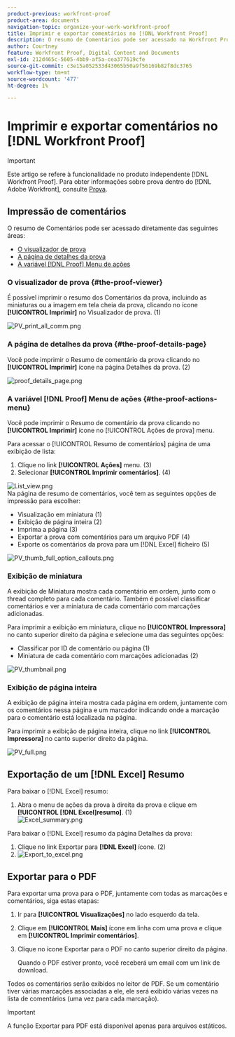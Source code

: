 ```yaml
---
product-previous: workfront-proof
product-area: documents
navigation-topic: organize-your-work-workfront-proof
title: Imprimir e exportar comentários no [!DNL Workfront Proof]
description: O resumo de Comentários pode ser acessado na Workfront Proof.
author: Courtney
feature: Workfront Proof, Digital Content and Documents
exl-id: 212d465c-5605-4bb9-af5a-cea377619cfe
source-git-commit: c3e15a052533d43065b50a9f56169b82f8dc3765
workflow-type: tm+mt
source-wordcount: '477'
ht-degree: 1%

---
```


# Imprimir e exportar comentários no [!DNL Workfront Proof]

>[!IMPORTANT]
>
>Este artigo se refere à funcionalidade no produto independente [!DNL Workfront Proof]. Para obter informações sobre prova dentro do [!DNL Adobe Workfront], consulte [Prova](../../../review-and-approve-work/proofing/proofing.md).

## Impressão de comentários

O resumo de Comentários pode ser acessado diretamente das seguintes áreas:

* [O visualizador de prova](#the-proof-viewer)
* [A página de detalhes da prova](#the-proof-details-page)
* [A variável [!DNL Proof] Menu de ações](#the-proof-actions-menu)

### O visualizador de prova {#the-proof-viewer}

É possível imprimir o resumo dos Comentários da prova, incluindo as miniaturas ou a imagem em tela cheia da prova, clicando no ícone **[!UICONTROL Imprimir]** no Visualizador de prova. (1)

![PV_print_all_comm.png](assets/pv-print-all-comm-350x158.png)

### A página de detalhes da prova {#the-proof-details-page}

Você pode imprimir o Resumo de comentário da prova clicando no **[!UICONTROL Imprimir]** ícone na página Detalhes da prova. (2)

![proof_details_page.png](assets/proof-details-page-350x231.png)

### A variável [!DNL Proof] Menu de ações {#the-proof-actions-menu}

Você pode imprimir o Resumo de comentário da prova clicando no **[!UICONTROL Imprimir]** ícone no [!UICONTROL Ações de prova] menu.

Para acessar o [!UICONTROL Resumo de comentários] página de uma exibição de lista:

1. Clique no link **[!UICONTROL Ações]** menu. (3)
1. Selecionar **[!UICONTROL Imprimir comentários]**. (4)

![List_view.png](assets/list-view-350x155.png)\
Na página de resumo de comentários, você tem as seguintes opções de impressão para escolher:

* Visualização em miniatura (1)
* Exibição de página inteira (2)
* Imprima a página (3)
* Exportar a prova com comentários para um arquivo PDF (4)
* Exporte os comentários da prova para um [!DNL Excel] ficheiro (5)

![PV_thumb_full_option_callouts.png](assets/pv-thumb-full-option-callouts-350x154.png)

### Exibição de miniatura

A exibição de Miniatura mostra cada comentário em ordem, junto com o thread completo para cada comentário. Também é possível classificar comentários e ver a miniatura de cada comentário com marcações adicionadas.

Para imprimir a exibição em miniatura, clique no **[!UICONTROL Impressora]** no canto superior direito da página e selecione uma das seguintes opções:

* Classificar por ID de comentário ou página (1)
* Miniatura de cada comentário com marcações adicionadas (2)

![PV_thumbnail.png](assets/pv-thumbnail-350x290.png)

### Exibição de página inteira

A exibição de página inteira mostra cada página em ordem, juntamente com os comentários nessa página e um marcador indicando onde a marcação para o comentário está localizada na página.

Para imprimir a exibição de página inteira, clique no link **[!UICONTROL Impressora]** no canto superior direito da página.

![PV_full.png](assets/pv-full-350x347.png)

## Exportação de um [!DNL Excel] Resumo

Para baixar o [!DNL Excel] resumo:

1. Abra o menu de ações da prova à direita da prova e clique em **[!UICONTROL [!DNL Excel]resumo]**. (1)\
   ![Excel_summary.png](assets/excel-summary-350x450.png)

Para baixar o [!DNL Excel] resumo da página Detalhes da prova:

1. Clique no link Exportar para **[!DNL Excel]** ícone. (2)
1. ![Export_to_excel.png](assets/export-to-excel-350x185.png)

## Exportar para o PDF

Para exportar uma prova para o PDF, juntamente com todas as marcações e comentários, siga estas etapas:

1. Ir para **[!UICONTROL Visualizações]** no lado esquerdo da tela.
1. Clique em **[!UICONTROL Mais]** ícone em linha com uma prova e clique em **[!UICONTROL Imprimir comentários]**.

1. Clique no ícone Exportar para o PDF no canto superior direito da página.

   Quando o PDF estiver pronto, você receberá um email com um link de download.

Todos os comentários serão exibidos no leitor de PDF. Se um comentário tiver várias marcações associadas a ele, ele será exibido várias vezes na lista de comentários (uma vez para cada marcação).

>[!IMPORTANT]
>
>A função Exportar para PDF está disponível apenas para arquivos estáticos.
